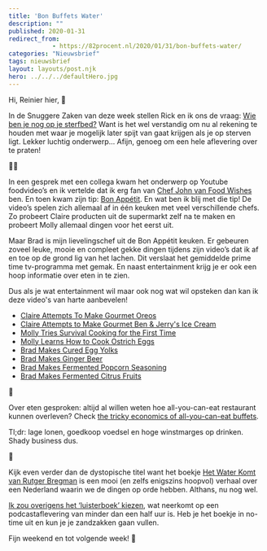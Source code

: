 ```yaml
---
title: 'Bon Buffets Water'
description: ""
published: 2020-01-31
redirect_from: 
            - https://82procent.nl/2020/01/31/bon-buffets-water/
categories: "Nieuwsbrief"
tags: nieuwsbrief	
layout: layouts/post.njk
hero: ../../../defaultHero.jpg
---
```

<!-- wp:paragraph -->

Hi, Reinier hier, 👋

<!-- /wp:paragraph -->

<!-- wp:paragraph -->

In de Snuggere Zaken van deze week stellen Rick en ik ons de vraag: [Wie ben je nog op je sterfbed?](https://www.snuggerezaken.nl/12) Want is het wel verstandig om nu al rekening te houden met waar je mogelijk later spijt van gaat krijgen als je op sterven ligt. Lekker luchtig onderwerp… Afijn, genoeg om een hele aflevering over te praten!

<!-- /wp:paragraph -->

<!-- wp:paragraph -->

🧑‍🍳

<!-- /wp:paragraph -->

<!-- wp:paragraph -->

In een gesprek met een collega kwam het onderwerp op Youtube foodvideo’s en ik vertelde dat ik erg fan van [Chef John van Food Wishes](https://www.youtube.com/user/foodwishes) ben. En toen kwam zijn tip: [Bon Appétit](https://www.youtube.com/channel/UCbpMy0Fg74eXXkvxJrtEn3w). En wat ben ik blij met die tip! De video’s spelen zich allemaal af in één keuken met veel verschillende chefs. Zo probeert Claire producten uit de supermarkt zelf na te maken en probeert Molly allemaal dingen voor het eerst uit.

<!-- /wp:paragraph -->

<!-- wp:paragraph -->

Maar Brad is mijn lievelingschef uit de Bon Appétit keuken. Er gebeuren zoveel leuke, mooie en compleet gekke dingen tijdens zijn video’s dat ik af en toe op de grond lig van het lachen. Dit verslaat het gemiddelde prime time tv-programma met gemak. En naast entertainment krijg je er ook een hoop informatie over eten in te zien.

<!-- /wp:paragraph -->

<!-- wp:paragraph -->

Dus als je wat entertainment wil maar ook nog wat wil opsteken dan kan ik deze video's van harte aanbevelen!

<!-- /wp:paragraph -->

<!-- wp:list -->

- [Claire Attempts To Make Gourmet Oreos](https://www.youtube.com/watch?v=-pAOuR8s03Q)
- [Claire Attempts to Make Gourmet Ben & Jerry's Ice Cream](https://www.youtube.com/watch?v=FyMWRcVTGAI&list=PLKtIunYVkv_RwB_yx1SZrZC-ddhxyXanh)
- [Molly Tries Survival Cooking for the First Time](https://www.youtube.com/watch?v=M4RCH8aEoQM&list=PLKtIunYVkv_RqtznTvjnUbC3Vr-3Rv6pD&index=4)
- [Molly Learns How to Cook Ostrich Eggs](https://www.youtube.com/watch?v=IsMonxeCQqE&list=PLKtIunYVkv_RqtznTvjnUbC3Vr-3Rv6pD&index=2&t=0s)
- [Brad Makes Cured Egg Yolks](https://www.youtube.com/watch?v=kp6F7jW5cmI&feature=youtu.be)
- [Brad Makes Ginger Beer](https://www.youtube.com/watch?v=RXAEN8MP8N4)
- [Brad Makes Fermented Popcorn Seasoning](https://www.youtube.com/watch?v=zr8wAm7i-vo)
- [Brad Makes Fermented Citrus Fruits](https://www.youtube.com/watch?v=KUHp3ve4m50)

<!-- /wp:list -->

<!-- wp:paragraph -->

🍣

<!-- /wp:paragraph -->

<!-- wp:paragraph -->

Over eten gesproken: altijd al willen weten hoe all-you-can-eat restaurant kunnen overleven? Check [the tricky economics of all-you-can-eat buffets](https://thehustle.co/the-economics-of-all-you-can-eat-buffets/).

<!-- /wp:paragraph -->

<!-- wp:paragraph -->

Tl;dr: lage lonen, goedkoop voedsel en hoge winstmarges op drinken. Shady business dus.

<!-- /wp:paragraph -->

<!-- wp:paragraph -->

🌊

<!-- /wp:paragraph -->

<!-- wp:paragraph -->

Kijk even verder dan de dystopische titel want het boekje [Het Water Komt van Rutger Bregman](https://decorrespondent.nl/10813/een-brief-aan-alle-nederlanders-klimaatverandering-bedreigt-het-voortbestaan-van-ons-land/156305375160-d3e99a07) is een mooi (en zelfs enigszins hoopvol) verhaal over een Nederland waarin we de dingen op orde hebben. Althans, nu nog wel.

<!-- /wp:paragraph -->

<!-- wp:paragraph -->

[Ik zou overigens het ‘luisterboek’ kiezen](https://soundcloud.com/decorrespondentleestvoor/rutger-bregmwn), wat neerkomt op een podcastaflevering van minder dan een half uur is. Heb je het boekje in no-time uit en kun je je zandzakken gaan vullen.

<!-- /wp:paragraph -->

<!-- wp:paragraph -->

Fijn weekend en tot volgende week! 👋

<!-- /wp:paragraph -->

<!-- wp:block {"ref":214} /-->

